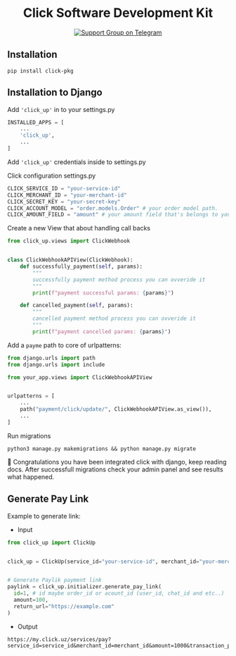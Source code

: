 <h1 align="center">Click Software Development Kit</h1>

<p align="center">
  <a href="https://t.me/+lO97J78xBj45MzBi">
    <img src="https://img.shields.io/badge/Support%20Group-blue?logo=telegram&logoColor=white" alt="Support Group on Telegram"/>
  </a>
</p>


## Installation

```shell
pip install click-pkg
```

## Installation to Django

Add `'click_up'` in to your settings.py

```python
INSTALLED_APPS = [
    ...
    'click_up',
    ...
]
```

Add `'click_up'` credentials inside to settings.py

Click configuration settings.py
```python
CLICK_SERVICE_ID = "your-service-id"
CLICK_MERCHANT_ID = "your-merchant-id"
CLICK_SECRET_KEY = "your-secret-key"
CLICK_ACCOUNT_MODEL = "order.models.Order" # your order model path.
CLICK_AMOUNT_FIELD = "amount" # your amount field that's belongs to your order model
```

Create a new View that about handling call backs
```python
from click_up.views import ClickWebhook


class ClickWebhookAPIView(ClickWebhook):
    def successfully_payment(self, params):
        """
        successfully payment method process you can ovveride it
        """
        print(f"payment successful params: {params}")

    def cancelled_payment(self, params):
        """
        cancelled payment method process you can ovveride it
        """
        print(f"payment cancelled params: {params}")
```

Add a `payme` path to core of urlpatterns:

```python
from django.urls import path
from django.urls import include

from your_app.views import ClickWebhookAPIView


urlpatterns = [
    ...
    path("payment/click/update/", ClickWebhookAPIView.as_view()),
    ...
]
```

Run migrations
```shell
python3 manage.py makemigrations && python manage.py migrate
```

🎉 Congratulations you have been integrated click with django, keep reading docs. After successfull migrations check your admin panel and see results what happened.


## Generate Pay Link
Example to generate link:

- Input

```python
from click_up import ClickUp


click_up = ClickUp(service_id="your-service-id", merchant_id="your-merchant-id") # alternatively you can use settings variables as well here.


# Generate Paylik payment link
paylink = click_up.initializer.generate_pay_link(
  id=1, # id maybe order_id or acount_id (user_id, chat_id and etc..)
  amount=100,
  return_url="https://example.com"
)
```

- Output
```
https://my.click.uz/services/pay?service_id=service_id&merchant_id=merchant_id&amount=1000&transaction_param=1&return_url=https://example.com
```
